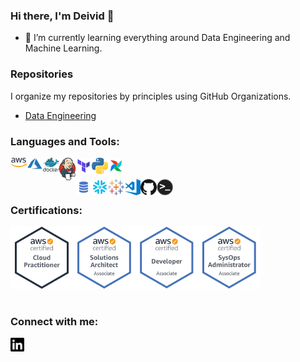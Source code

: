 ### Hi there, I'm Deivid 👋

- 🌱 I’m currently learning everything around Data Engineering and Machine Learning.

### Repositories

I organize my repositories by principles using GitHub Organizations.

- [Data Engineering][data-engineering]

### Languages and Tools: 

<img align="left" alt="AWS" width="26px" src="https://raw.githubusercontent.com/deivid-robim/deivid-robim/master/icons/aws.png" />
<img align="left" alt="Azure" width="26px" src="https://raw.githubusercontent.com/deivid-robim/deivid-robim/master/icons/azure.png" />
<img align="left" alt="Terminal" width="26px" src="https://raw.githubusercontent.com/deivid-robim/deivid-robim/master/icons/docker.svg" />
<img align="left" alt="Terminal" width="26px" src="https://raw.githubusercontent.com/deivid-robim/deivid-robim/master/icons/jenkins.png" />
<img align="left" alt="SQL" width="26px" src="https://raw.githubusercontent.com/deivid-robim/deivid-robim/master/icons/terraform.png" />
<img align="left" alt="Python" width="26px" src="https://raw.githubusercontent.com/deivid-robim/deivid-robim/master/icons/python.png" />
<img align="left" alt="Airflow" width="26px" src="https://raw.githubusercontent.com/deivid-robim/deivid-robim/master/icons/apache-airflow.png" /><br /><br />
<img align="left" alt="SQL" width="26px" src="https://raw.githubusercontent.com/deivid-robim/deivid-robim/master/icons/sql.png" />
<img align="left" alt="Snowflake" width="26px" src="https://raw.githubusercontent.com/deivid-robim/deivid-robim/master/icons/snowflake.png" />
<img align="left" alt="Tableau" width="26px" src="https://raw.githubusercontent.com/deivid-robim/deivid-robim/master/icons/tableau.svg" />
<img align="left" alt="Visual Studio Code" width="26px" src="https://raw.githubusercontent.com/deivid-robim/deivid-robim/master/icons/visual-studio-code.png" />
<img align="left" alt="GitHub" width="26px" src="https://raw.githubusercontent.com/deivid-robim/deivid-robim/master/icons/github.png" />
<img align="left" alt="Terminal" width="26px" src="https://raw.githubusercontent.com/deivid-robim/deivid-robim/master/icons/terminal.png" />

<br />

### Certifications:

[<img align="left" alt="AWS-CloudPractitioner" width="100px" src="https://raw.githubusercontent.com/deivid-robim/deivid-robim/master/certifications/AWS-CloudPractitioner.png" />][AWS-CloudPractitioner]

[<img align="left" alt="AWS-SolArchitect-Associate" width="100px" src="https://raw.githubusercontent.com/deivid-robim/deivid-robim/master/certifications/AWS-SolArchitect-Associate.png" />][AWS-SolArchitect-Associate]

[<img align="left" alt="AWS-Developer-Associate" width="100px" src="https://raw.githubusercontent.com/deivid-robim/deivid-robim/master/certifications/AWS-Developer-Associate.png" />][AWS-Developer-Associate]

[<img align="left" alt="AWS-SysOpAdmin-Associate" width="100px" src="https://raw.githubusercontent.com/deivid-robim/deivid-robim/master/certifications/AWS-SysOpAdmin-Associate.png" />][AWS-SysOpAdmin-Associate]


<br />
<br />
<br />
<br />
<br /><br /><br />

### Connect with me:

[<img align="left" alt="Deivid Robim | LinkedIn" width="22px" src="https://raw.githubusercontent.com/deivid-robim/deivid-robim/master/icons/linkedin.svg" />][linkedin]

[AWS-CloudPractitioner]: https://www.youracclaim.com/badges/a3b04072-7c01-4d94-b6ad-bb4396747283/public_url
[AWS-SolArchitect-Associate]: https://www.youracclaim.com/badges/8c9d1311-ad38-445e-9d14-78908bea12c5/public_url
[AWS-Developer-Associate]: https://www.youracclaim.com/badges/1e54e0b1-6096-4d32-9651-5dcd6a352d6f/public_url
[AWS-SysOpAdmin-Associate]: https://www.youracclaim.com/badges/c3074967-012f-4de0-882a-9dcac8996a47/public_url
[linkedin]: https://www.linkedin.com/in/deivid-robim-200b3330/
[data-engineering]: https://github.com/drobim-data-engineering
[machine-learning]: https://github.com/drobim-machine-learning
